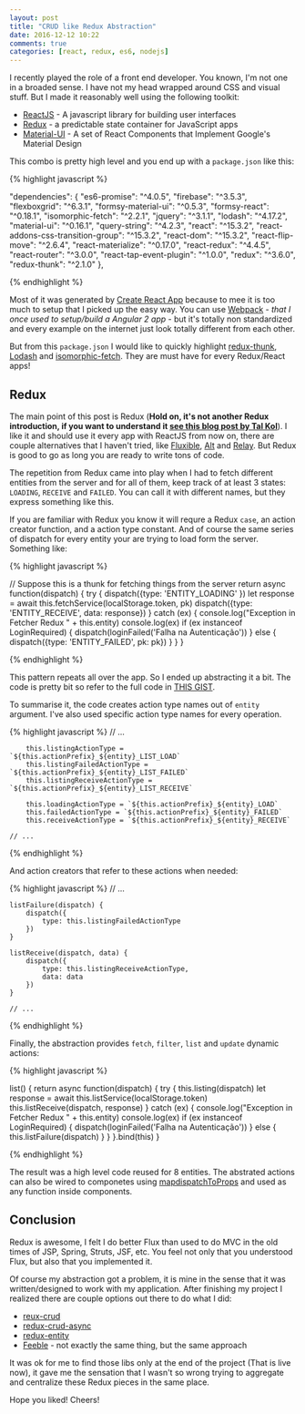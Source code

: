 ```yaml
---
layout: post
title: "CRUD like Redux Abstraction"
date: 2016-12-12 10:22
comments: true
categories: [react, redux, es6, nodejs]
---
```


I recently played the role of a front end developer. You known, I'm not one in a broaded sense. I have not my head wrapped around CSS and visual stuff. But I made it reasonably well using the following toolkit:

   - [ReactJS](https://facebook.github.io/react/) - A javascript library for building user interfaces
   - [Redux](http://redux.js.org/)  - a predictable state container for JavaScript apps
   - [Material-UI](www.material-ui.com) - A set of React Components that Implement Google's Material Design

This combo is pretty high level and you end up with a `package.json` like this:


{% highlight javascript %}

  "dependencies": {
    "es6-promise": "^4.0.5",
    "firebase": "^3.5.3",
    "flexboxgrid": "^6.3.1",
    "formsy-material-ui": "^0.5.3",
    "formsy-react": "^0.18.1",
    "isomorphic-fetch": "^2.2.1",
    "jquery": "^3.1.1",
    "lodash": "^4.17.2",
    "material-ui": "^0.16.1",
    "query-string": "^4.2.3",
    "react": "^15.3.2",
    "react-addons-css-transition-group": "^15.3.2",
    "react-dom": "^15.3.2",
    "react-flip-move": "^2.6.4",
    "react-materialize": "^0.17.0",
    "react-redux": "^4.4.5",
    "react-router": "^3.0.0",
    "react-tap-event-plugin": "^1.0.0",
    "redux": "^3.6.0",
    "redux-thunk": "^2.1.0"
  },

{% endhighlight %}

Most of it was generated by [Create React App](https://github.com/facebookincubator/create-react-app) because to mee it is too much to setup that I picked up the easy way. You can use [Webpack](https://webpack.github.io/) - *that I once used to setup/build a Angular 2 app* - but it's totally non standardized and every example on the internet just look totally different from each other.

But from this `package.json` I would like to quickly highlight [redux-thunk](https://www.npmjs.com/package/redux-thunk), [Lodash](https://lodash.com/) and [isomorphic-fetch](https://www.npmjs.com/package/isomorphic-fetch). They are must have for every Redux/React apps!

Redux
---

The main point of this post is Redux (**Hold on, it's not another Redux introduction, if you want to understand it [see this blog post by Tal Kol](https://hackernoon.com/redux-step-by-step-a-simple-and-robust-workflow-for-real-life-apps-1fdf7df46092#.jgxynut50)**). I like it and should use it every app with ReactJS from now on, there are couple alternatives that I haven't tried, like [Fluxible](http://fluxible.io/), [Alt](http://alt.js.org/) and [Relay](https://facebook.github.io/relay/). But Redux is good to go as long you are ready to write tons of code.

The repetition from Redux came into play when I had to fetch different entities from the server and for all of them, keep track of at least 3 states: `LOADING`, `RECEIVE` and `FAILED`. You can call it with different names, but they express something like this.

If you are familiar with Redux you know it will requre a Redux `case`, an action creator function, and a action type constant. And of course the same series of dispatch for every entity your are trying to load form the server. Something like:


{% highlight javascript %}

 // Suppose this is a thunk for fetching things from the server
return async function(dispatch) {
    try {
        dispatch({type: 'ENTITY_LOADING' })
        let response = await this.fetchService(localStorage.token, pk)
        dispatch({type: 'ENTITY_RECEIVE', data: response})
    } catch (ex) {
        console.log("Exception in Fetcher Redux " + this.entity)
        console.log(ex)
        if (ex instanceof LoginRequired) {
            dispatch(loginFailed('Falha na Autenticação'))
        } else {
            dispatch({type: 'ENTITY_FAILED', pk: pk})
        }
    }
}

{% endhighlight %}

This pattern repeats all over the app. So I ended up abstracting it a bit. The code is pretty bit so refer to the full code in [THIS GIST](https://gist.github.com/paulosuzart/e6d9e24c58e099e2f5c6d9b59591a253).

To summarise it, the code creates action type names out of `entity` argument. I've also used specific action type names for every operation.

{% highlight javascript %}
    // ...

        this.listingActionType = `${this.actionPrefix}_${entity}_LIST_LOAD`
        this.listingFailedActionType = `${this.actionPrefix}_${entity}_LIST_FAILED`
        this.listingReceiveActionType = `${this.actionPrefix}_${entity}_LIST_RECEIVE`

        this.loadingActionType = `${this.actionPrefix}_${entity}_LOAD`
        this.failedActionType = `${this.actionPrefix}_${entity}_FAILED`
        this.receiveActionType = `${this.actionPrefix}_${entity}_RECEIVE`

    // ...

{% endhighlight %}

And action creators that refer to these actions when needed:

{% highlight javascript %}
    // ...

    listFailure(dispatch) {
        dispatch({
            type: this.listingFailedActionType
        })
    }

    listReceive(dispatch, data) {
        dispatch({
            type: this.listingReceiveActionType,
            data: data
        })
    }

    // ...

{% endhighlight %}

Finally, the abstraction provides `fetch`, `filter`, `list` and `update` dynamic actions:

{% highlight javascript %}

   list() {
        return async function(dispatch) {
            try {
                this.listing(dispatch)
                let response = await this.listService(localStorage.token)
                this.listReceive(dispatch, response)
            } catch (ex) {
                console.log("Exception in Fetcher Redux " + this.entity)
                console.log(ex)
                if (ex instanceof LoginRequired) {
                    dispatch(loginFailed('Falha na Autenticação'))
                } else {
                    this.listFailure(dispatch)
                }
            }
        }.bind(this)
    }

{% endhighlight %}

The result was a high level code reused for 8 entities. The abstrated actions can also be wired to componetes using [mapdispatchToProps](https://github.com/reactjs/react-redux/blob/master/docs/api.md#connectmapstatetoprops-mapdispatchtoprops-mergeprops-options) and used as any function inside components.

Conclusion
---

Redux is awesome, I felt I do better Flux than used to do MVC in the old times of JSP, Spring, Struts, JSF, etc. You feel not only that you understood Flux, but also that you implemented it.

Of course my abstraction got a problem, it is mine in the sense that it was written/designed to work with my application. After finishing my project I realized there are couple options out there to do what I did:

   - [reux-crud](https://github.com/Versent/redux-crud)
   - [redux-crud-async](https://www.npmjs.com/package/redux-crud-async)
   - [redux-entity](https://www.npmjs.com/package/redux-entity)
   - [Feeble](https://feeble.js.org/) - not exactly the same thing, but the same approach

It was ok for me to find those libs only at the end of the project (That is live now), it gave me the sensation that I wasn't so wrong trying to aggregate and centralize these Redux pieces in the same place.

Hope you liked! Cheers!
